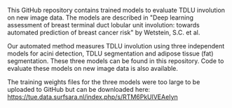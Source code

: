 This GitHub repository contains trained models to evaluate TDLU involution on new image data. 
The models are described in "Deep learning assessment of breast terminal duct lobular unit involution: 
towards automated prediction of breast cancer risk" by Wetstein, S.C. et al.

Our automated method measures TDLU involution using three independent models for acini detection,
TDLU segmentation and adipose tissue (fat) segmentation. These three models can be found in this repository. 
Code to evaluate these models on new image data is also available. 

The training weights files for the three models were too large to be uploaded to GitHub but can be downloaded here:
https://tue.data.surfsara.nl/index.php/s/RTM6PkUlVEAeIyn
